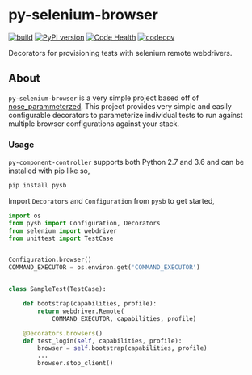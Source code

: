 # py-selenium-browser

[![build](https://travis-ci.org/neetjn/pysb.svg?branch=master)](https://travis-ci.org/neetjn/pysb)
[![PyPI version](https://badge.fury.io/py/pysb.svg)](https://badge.fury.io/py/pysb)
[![Code Health](https://landscape.io/github/neetjn/pysb/master/landscape.svg?style=flat)](https://landscape.io/github/neetjn/pysb/master)
[![codecov](https://codecov.io/gh/neetjn/pysb/branch/master/graph/badge.svg)](https://codecov.io/gh/neetjn/pysb)

Decorators for provisioning tests with selenium remote webdrivers.

## About

`py-selenium-browser` is a very simple project based off of [nose_parammeterzed](https://github.com/wolever/parameterized). This project provides very simple and easily configurable decorators to parameterize individual tests to run against multiple browser configurations against your stack.

### Usage

`py-component-controller` supports both Python 2.7 and 3.6 and can be installed with pip like so,

```python
pip install pysb
```

Import `Decorators` and `Configuration` from `pysb` to get started,

```python
import os
from pysb import Configuration, Decorators
from selenium import webdriver
from unittest import TestCase


Configuration.browser()
COMMAND_EXECUTOR = os.environ.get('COMMAND_EXECUTOR')


class SampleTest(TestCase):

    def bootstrap(capabilities, profile):
        return webdriver.Remote(
            COMMAND_EXECUTOR, capabilities, profile)

    @Decorators.browsers()
    def test_login(self, capabilities, profile):
        browser = self.bootstrap(capabilities, profile)
        ...
        browser.stop_client()
```
